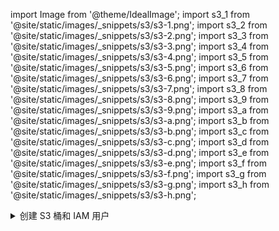 import Image from '@theme/IdealImage';
import s3_1 from '@site/static/images/_snippets/s3/s3-1.png';
import s3_2 from '@site/static/images/_snippets/s3/s3-2.png';
import s3_3 from '@site/static/images/_snippets/s3/s3-3.png';
import s3_4 from '@site/static/images/_snippets/s3/s3-4.png';
import s3_5 from '@site/static/images/_snippets/s3/s3-5.png';
import s3_6 from '@site/static/images/_snippets/s3/s3-6.png';
import s3_7 from '@site/static/images/_snippets/s3/s3-7.png';
import s3_8 from '@site/static/images/_snippets/s3/s3-8.png';
import s3_9 from '@site/static/images/_snippets/s3/s3-9.png';
import s3_a from '@site/static/images/_snippets/s3/s3-a.png';
import s3_b from '@site/static/images/_snippets/s3/s3-b.png';
import s3_c from '@site/static/images/_snippets/s3/s3-c.png';
import s3_d from '@site/static/images/_snippets/s3/s3-d.png';
import s3_e from '@site/static/images/_snippets/s3/s3-e.png';
import s3_f from '@site/static/images/_snippets/s3/s3-f.png';
import s3_g from '@site/static/images/_snippets/s3/s3-g.png';
import s3_h from '@site/static/images/_snippets/s3/s3-h.png';

<details>
  <summary>创建 S3 桶和 IAM 用户</summary>

本文演示了如何配置 AWS IAM 用户、创建 S3 桶并配置 ClickHouse 使用该桶作为 S3 磁盘的基础知识。您应与安全团队合作，以确定要使用的权限，并将其视为起点。

### 创建 AWS IAM 用户 {#create-an-aws-iam-user}
在此过程中，我们将创建一个服务账户用户，而不是登录用户。
1. 登录 AWS IAM 管理控制台。

2. 在“用户”中，选择 **添加用户**

<Image size="md" img={s3_1} alt="AWS IAM 管理控制台 - 添加新用户" border force/>

3. 输入用户名，并将凭证类型设置为 **访问密钥 - 程序访问**，然后选择 **下一步：权限**

<Image size="md" img={s3_2} alt="设置 IAM 用户的用户名和访问类型" border force/>

4. 不要将用户添加到任何组；选择 **下一步：标签**

<Image size="md" img={s3_3} alt="跳过 IAM 用户的组分配" border force/>

5. 除非需要添加任何标签，否则选择 **下一步：审核**

<Image size="md" img={s3_4} alt="跳过 IAM 用户的标签分配" border force/>

6. 选择 **创建用户**

    :::note
    表示用户没有权限的警告可以忽略；将在下一部分中授予用户对桶的权限。
    :::

<Image size="md" img={s3_5} alt="创建 IAM 用户时没有权限警告" border force/>

7. 用户现在已创建；点击 **显示** 并复制访问密钥和秘密密钥。
:::note
请将密钥保存到其他地方；这是唯一能获取秘密访问密钥的时间。
:::

<Image size="md" img={s3_6} alt="查看并复制 IAM 用户访问密钥" border force/>

8. 点击关闭，然后在用户列表中找到用户。

<Image size="md" img={s3_7} alt="在用户列表中找到新创建的 IAM 用户" border force/>

9. 复制 ARN（Amazon 资源名称）并保存，以便在配置桶的访问策略时使用。

<Image size="md" img={s3_8} alt="复制 IAM 用户的 ARN" border force/>

### 创建 S3 桶 {#create-an-s3-bucket}
1. 在 S3 桶部分，选择 **创建桶**

<Image size="md" img={s3_9} alt="开始创建 S3 桶的过程" border force/>

2. 输入桶名称，其他选项保持默认
:::note
桶名称必须在 AWS 中唯一，而不仅仅是在组织内部，否则将发出错误。
:::
3. 保留 `阻止所有公共访问` 启用；不需要公共访问。

<Image size="md" img={s3_a} alt="配置 S3 桶设置，阻止公共访问" border force/>

4. 在页面底部选择 **创建桶**

<Image size="md" img={s3_b} alt="完成 S3 桶的创建" border force/>

5. 选择链接，复制 ARN，并保存以便在配置桶的访问策略时使用。

6. 创建桶后，在 S3 桶列表中找到新创建的 S3 桶并选择链接

<Image size="md" img={s3_c} alt="在桶列表中找到新创建的 S3 桶" border force/>

7. 选择 **创建文件夹**

<Image size="md" img={s3_d} alt="在 S3 桶中创建新文件夹" border force/>

8. 输入一个文件夹名称，作为 ClickHouse S3 磁盘的目标，并选择 **创建文件夹**

<Image size="md" img={s3_e} alt="为 ClickHouse S3 磁盘使用设置文件夹名称" border force/>

9. 该文件夹现在应该在桶列表中可见

<Image size="md" img={s3_f} alt="查看新创建的文件夹在 S3 桶中的情况" border force/>

10. 选择新文件夹的复选框并点击 **复制 URL** 保存复制的 URL，以便在下一节的 ClickHouse 存储配置中使用。

<Image size="md" img={s3_g} alt="复制 S3 文件夹 URL 用于 ClickHouse 配置" border force/>

11. 选择 **权限** 选项卡，然后在 **桶策略** 部分点击 **编辑** 按钮

<Image size="md" img={s3_h} alt="访问 S3 桶策略配置" border force/>

12. 添加桶策略，示例如下：
```json
{
  "Version" : "2012-10-17",
  "Id" : "Policy123456",
  "Statement" : [
    {
      "Sid" : "abc123",
      "Effect" : "Allow",
      "Principal" : {
        "AWS" : "arn:aws:iam::921234567898:user/mars-s3-user"
      },
      "Action" : "s3:*",
      "Resource" : [
        "arn:aws:s3:::mars-doc-test",
        "arn:aws:s3:::mars-doc-test/*"
      ]
    }
  ]
}
```

```response
|Parameter | Description | Example Value |
|----------|-------------|----------------|
|Version | Version of the policy interpreter, leave as-is | 2012-10-17 |
|Sid | User-defined policy id | abc123 |
|Effect | Whether user requests will be allowed or denied | Allow |
|Principal | The accounts or user that will be allowed | arn:aws:iam::921234567898:user/mars-s3-user |
|Action | What operations are allowed on the bucket| s3:*|
|Resource | Which resources in the bucket will operations be allowed in | "arn:aws:s3:::mars-doc-test", "arn:aws:s3:::mars-doc-test/*" |
```

:::note
您应与安全团队合作，以确定要使用的权限，将这些视为起点。
有关策略和设置的更多信息，请参阅 AWS 文档：
https://docs.aws.amazon.com/AmazonS3/latest/userguide/access-policy-language-overview.html
:::

13. 保存策略配置。

</details>
